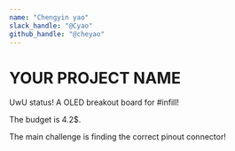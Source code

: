 ```yaml
---
name: "Chengyin yao"
slack_handle: "@Cyao"
github_handle: "@cheyao"
---
```


# YOUR PROJECT NAME

UwU status! A OLED breakout board for #infill!

The budget is 4.2$.

The main challenge is finding the correct pinout connector!


